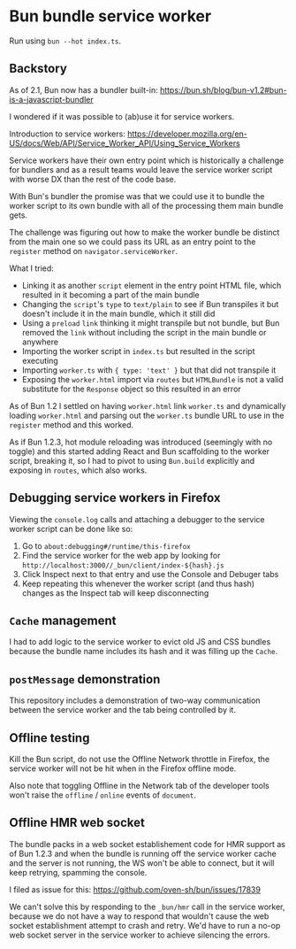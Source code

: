 # Bun bundle service worker

Run using `bun --hot index.ts`.

## Backstory

As of 2.1, Bun now has a bundler built-in:
https://bun.sh/blog/bun-v1.2#bun-is-a-javascript-bundler

I wondered if it was possible to (ab)use it for service workers.

Introduction to service workers:
https://developer.mozilla.org/en-US/docs/Web/API/Service_Worker_API/Using_Service_Workers

Service workers have their own entry point which is historically a challenge for
bundlers and as a result teams would leave the service worker script with worse
DX than the rest of the code base.

With Bun's bundler the promise was that we could use it to bundle the worker
script to its own bundle with all of the processing them main bundle gets.

The challenge was figuring out how to make the worker bundle be distinct from
the main one so we could pass its URL as an entry point to the `register` method
on `navigator.serviceWorker`.

What I tried:

- Linking it as another `script` element in the entry point HTML file, which
  resulted in it becoming a part of the main bundle
- Changing the `script`'s `type` to `text/plain` to see if Bun transpiles it but
  doesn't include it in the main bundle, which it still did
- Using a `preload` `link` thinking it might transpile but not bundle, but Bun
  removed the `link` without including the script in the main bundle or anywhere
- Importing the worker script in `index.ts` but resulted in the script executing
- Importing `worker.ts` with `{ type: 'text' }` but that did not transpile it
- Exposing the `worker.html` import via `routes` but `HTMLBundle` is not a valid
  substitute for the `Response` object so this resulted in an error

As of Bun 1.2 I settled on having `worker.html` link `worker.ts` and dynamically
loading `worker.html` and parsing out the `worker.ts` bundle URL to use in the
`register` method and this worked.

As if Bun 1.2.3, hot module reloading was introduced (seemingly with no toggle)
and this started adding React and Bun scaffolding to the worker script, breaking
it, so I had to pivot to using `Bun.build` explicitly and exposing in `routes`,
which also works.

## Debugging service workers in Firefox

Viewing the `console.log` calls and attaching a debugger to the service worker
script can be done like so:

1. Go to `about:debugging#/runtime/this-firefox`
2. Find the service worker for the web app by looking for
   `http://localhost:3000//_bun/client/index-${hash}.js`
3. Click Inspect next to that entry and use the Console and Debuger tabs
4. Keep repeating this whenever the worker script (and thus hash) changes as the
   Inspect tab will keep disconnecting

## `Cache` management

I had to add logic to the service worker to evict old JS and CSS bundles because
the bundle name includes its hash and it was filling up the `Cache`.

## `postMessage` demonstration

This repository includes a demonstration of two-way communication between the
service worker and the tab being controlled by it.

## Offline testing

Kill the Bun script, do not use the Offline Network throttle in Firefox, the
service worker will not be hit when in the Firefox offline mode.

Also note that toggling Offline in the Network tab of the developer tools won't
raise the `offline` / `online` events of `document`.

## Offline HMR web socket

The bundle packs in a web socket establishement code for HMR support as of Bun
1.2.3 and when the bundle is running off the service worker cache and the server
is not running, the WS won't be able to connect, but it will keep retrying,
spamming the console.

I filed as issue for this:
https://github.com/oven-sh/bun/issues/17839

We can't solve this by responding to the `_bun/hmr` call in the service worker,
because we do not have a way to respond that wouldn't cause the web socket
establishment attempt to crash and retry.
We'd have to run a no-op web socket server in the service worker to achieve
silencing the errors.
